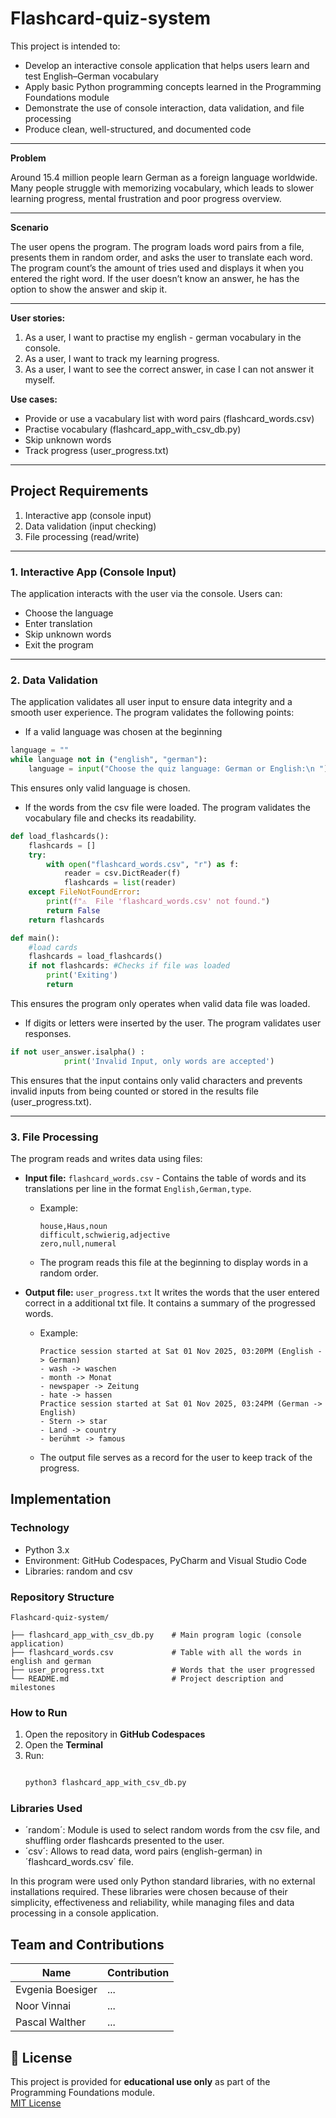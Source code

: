 # Flashcard-quiz-system
This project is intended to:

- Develop an interactive console application that helps users learn and test English–German vocabulary 
- Apply basic Python programming concepts learned in the Programming Foundations module
- Demonstrate the use of console interaction, data validation, and file processing
- Produce clean, well-structured, and documented code

---
**Problem**

  Around 15.4 million people learn German as a foreign language worldwide. Many people struggle with memorizing vocabulary, which leads to slower learning progress, mental frustration and poor progress overview.  


---
**Scenario**

 The user opens the program. The program loads word pairs from a file, presents them in random
order, and asks the user to translate each word. The program count’s the amount of tries used and displays it when you entered the right word. If the user doesn’t know an
answer, he has the option to show the answer and skip it.

--- 

**User stories:**

1. As a user, I want to practise my english - german vocabulary in the console. 
2. As a user, I want to track my learning progress.
3. As a user, I want to see the correct answer, in case I can not answer it myself.

**Use cases:**

- Provide or use a vacabulary list with word pairs (flashcard_words.csv)
- Practise vocabulary (flashcard_app_with_csv_db.py)
- Skip unknown words
- Track progress (user_progress.txt)


---

## Project Requirements
1. Interactive app (console input)
2. Data validation (input checking)
3. File processing (read/write)

---
### 1. Interactive App (Console Input)
The application interacts with the user via the console. Users can:

- Choose the language 
- Enter translation
- Skip unknown words
- Exit the program

---

### 2. Data Validation
The application validates all user input to ensure data integrity and a smooth user experience. The program validates the following points:
- If a valid language was chosen at the beginning
```python
language = ""
while language not in ("english", "german"):
    language = input("Choose the quiz language: German or English:\n ").strip().lower()
```
This ensures only valid language is chosen. 

- If the words from the csv file were loaded. The program validates the vocabulary file and checks its readability.
```python 
def load_flashcards():
    flashcards = []
    try:
        with open("flashcard_words.csv", "r") as f:
            reader = csv.DictReader(f)
            flashcards = list(reader)
    except FileNotFoundError:
        print(f"⚠️  File 'flashcard_words.csv' not found.")
        return False
    return flashcards
```
```python
def main():
    #load cards
    flashcards = load_flashcards()
    if not flashcards: #Checks if file was loaded
        print('Exiting')
        return
```
This ensures the program only operates when valid data file was loaded. 

- If digits or letters were inserted by the user. The program validates user responses. 
```python 
if not user_answer.isalpha() :
            print('Invalid Input, only words are accepted')

```

This ensures that the input contains only valid characters and prevents invalid inputs from being counted or stored in the results file (user_progress.txt). 
 

---
### 3. File Processing
The program reads and writes data using files:
- **Input file:** `flashcard_words.csv` - Contains the table of words and its translations per line in the format `English,German,type`.
    - Example:
		```
        house,Haus,noun
        difficult,schwierig,adjective
        zero,null,numeral
        ```
    - The program reads this file at the beginning to display words in a random order.

- **Output file:** `user_progress.txt` It writes the words that the user entered correct in a additional txt file. It contains a summary of the progressed words. 
    - Example:
		```
       	Practice session started at Sat 01 Nov 2025, 03:20PM (English -> German)
		- wash -> waschen
		- month -> Monat
		- newspaper -> Zeitung
		- hate -> hassen
		Practice session started at Sat 01 Nov 2025, 03:24PM (German -> English)
		- Stern -> star
		- Land -> country
		- berühmt -> famous   
        ```
    - The output file serves as a record for the user to keep track of the progress.

## Implementation

### Technology
- Python 3.x
- Environment: GitHub Codespaces, PyCharm and Visual Studio Code
- Libraries: random and csv

 ### Repository Structure
 ```text
Flashcard-quiz-system/

├── flashcard_app_with_csv_db.py    # Main program logic (console application)
├── flashcard_words.csv             # Table with all the words in english and german
├── user_progress.txt               # Words that the user progressed
└── README.md                       # Project description and milestones
```


 ### How to Run
 1. Open the repository in **GitHub Codespaces**
2. Open the **Terminal**
3. Run:
	```bash

    python3 flashcard_app_with_csv_db.py

    ```

 ### Libraries Used

 - ´random´: Module is used to select random words from the csv file, and shuffling order flashcards presented to the user. 
 - ´csv´: Allows to read data, word pairs (english-german) in ´flashcard_words.csv´ file.

In this program were used only Python standard libraries, with no external installations required. These libraries were chosen because of their simplicity, effectiveness and reliability, while managing files and data processing in a console application. 

 ## Team and Contributions
 | Name       | Contribution                                 |
|------------|----------------------------------------------|
| Evgenia Boesiger | ... |
| Noor Vinnai | ...              |
| Pascal Walther | ...  |

## 📝 License

This project is provided for **educational use only** as part of the Programming Foundations module.  
[MIT License](LICENSE)
